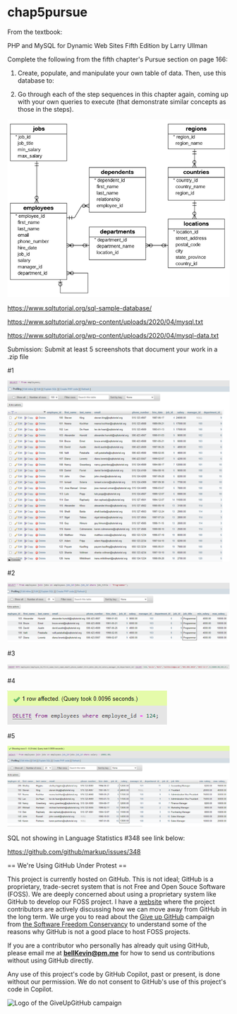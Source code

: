 # chap5pursue

From the textbook:

PHP and MySQL for Dynamic Web Sites Fifth Edition by Larry Ullman

Complete the following from the fifth chapter's Pursue section on page 166:

1. Create, populate, and manipulate your own table of data. Then, use this database to:

2. Go through each of the step sequences in this chapter again, coming up with your own queries to execute (that demonstrate
similar concepts as those in the steps).

![p](https://github.com/bell-kevin/chap5pursue/blob/main/SQL-Sample-Database-Schema.png)

https://www.sqltutorial.org/sql-sample-database/

https://www.sqltutorial.org/wp-content/uploads/2020/04/mysql.txt

https://www.sqltutorial.org/wp-content/uploads/2020/04/mysql-data.txt

Submission: Submit at least 5 screenshots that document your work in a .zip file

#1

![p](https://github.com/bell-kevin/chap5pursue/blob/main/chap5pursue/one.PNG)

#2

![p](https://github.com/bell-kevin/chap5pursue/blob/main/chap5pursue/two.PNG)

#3

![p](https://github.com/bell-kevin/chap5pursue/blob/main/chap5pursue/three.PNG)

#4

![p](https://github.com/bell-kevin/chap5pursue/blob/main/chap5pursue/four.PNG)

#5

![p](https://github.com/bell-kevin/chap5pursue/blob/main/chap5pursue/five.PNG)

SQL not showing in Language Statistics #348 see link below:

https://github.com/github/markup/issues/348

== We're Using GitHub Under Protest ==

This project is currently hosted on GitHub.  This is not ideal; GitHub is a
proprietary, trade-secret system that is not Free and Open Souce Software
(FOSS).  We are deeply concerned about using a proprietary system like GitHub
to develop our FOSS project. I have a [website](https://bellKevin.me) where the
project contributors are actively discussing how we can move away from GitHub
in the long term.  We urge you to read about the [Give up GitHub](https://GiveUpGitHub.org) campaign 
from [the Software Freedom Conservancy](https://sfconservancy.org) to understand some of the reasons why GitHub is not 
a good place to host FOSS projects.

If you are a contributor who personally has already quit using GitHub, please
email me at **bellKevin@pm.me** for how to send us contributions without
using GitHub directly.

Any use of this project's code by GitHub Copilot, past or present, is done
without our permission.  We do not consent to GitHub's use of this project's
code in Copilot.

![Logo of the GiveUpGitHub campaign](https://sfconservancy.org/img/GiveUpGitHub.png)
